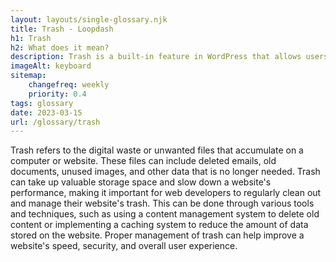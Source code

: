 ```yaml
--- 
layout: layouts/single-glossary.njk
title: Trash - Loopdash
h1: Trash
h2: What does it mean?
description: Trash is a built-in feature in WordPress that allows users to temporarily store deleted content before permanently deleting it.
imageAlt: keyboard
sitemap:
	changefreq: weekly
	priority: 0.4
tags: glossary
date: 2023-03-15
url: /glossary/trash
---
```


Trash refers to the digital waste or unwanted files that accumulate on a computer or website. These files can include deleted emails, old documents, unused images, and other data that is no longer needed. Trash can take up valuable storage space and slow down a website's performance, making it important for web developers to regularly clean out and manage their website's trash. This can be done through various tools and techniques, such as using a content management system to delete old content or implementing a caching system to reduce the amount of data stored on the website. Proper management of trash can help improve a website's speed, security, and overall user experience.
